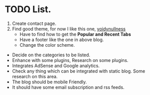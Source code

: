 # TODO List. #

1. Create contact page.
2. Find good theme, for now I like this one, [voidynullness ](http://www.voidynullness.net/blog/2014/03/30/introducing-voidy-bootstrap-pelican-theme/)
    - Have to find how to get the **Popular and Recent Tabs**
    - Have a footer like the one in above blog.
    - Change the color scheme.
* Decide on the categories to be listed.
* Enhance with some plugins, Research on some plugins.
* Integrates AdSense and Google analytics.
* Check any thing which can be integrated with static blog. Some research on this area.
* The blog should be mobile Friendly.
* It should have some email subscription and rss feeds.
